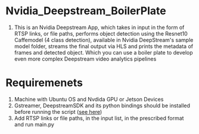 # Nvidia_Deepstream_BoilerPlate
1. This is an Nvidia Deepstream App, which takes in input in the form of RTSP links, or file paths, performs object detection using the Resnet10 Caffemodel (4 class detection), available in Nvidia DeepStream's sample model folder, streams the final output via HLS and prints the metadata of frames and detected object. Which you can use a boiler plate to develop even more complex Deepstream video analytics pipelines

# Requiremenets
1. Machine with Ubuntu OS and Nvdida GPU or Jetson Devices <br>
2. Gstreamer, DeepstreamSDK and its python bindings should be installed before running the script ([see here](https://github.com/utkarsh23kushwaha/1click_install_DS)) <br>
3. Add RTSP links or file paths, in the input list, in the prescribed format and run main.py 
